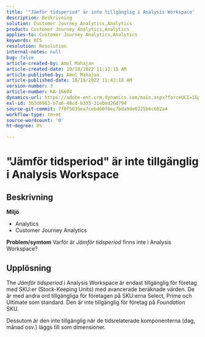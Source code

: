 ```yaml
---
title: '"Jämför tidsperiod" är inte tillgänglig i Analysis Workspace'
description: Beskrivning
solution: Customer Journey Analytics,Analytics
product: Customer Journey Analytics,Analytics
applies-to: Customer Journey Analytics,Analytics
keywords: KCS
resolution: Resolution
internal-notes: null
bug: false
article-created-by: Amol Mahajan
article-created-date: 10/18/2022 11:12:15 AM
article-published-by: Amol Mahajan
article-published-date: 10/18/2022 11:42:18 AM
version-number: 3
article-number: KA-16604
dynamics-url: https://adobe-ent.crm.dynamics.com/main.aspx?forceUCI=1&pagetype=entityrecord&etn=knowledgearticle&id=a99d38b4-d54e-ed11-bba2-0022480866ad
exl-id: 3b3d6963-b7a6-48cd-b335-31ebed26d794
source-git-commit: 7f0f5035ea7cebd60f6ec7bda9de6225b6c602a4
workflow-type: tm+mt
source-wordcount: '0'
ht-degree: 0%

---
```


# &quot;Jämför tidsperiod&quot; är inte tillgänglig i Analysis Workspace

## Beskrivning

<b>Miljö</b>
- Analytics 
- Customer Journey Analytics

<b>Problem/symtom</b>
Varför är *Jämför tidsperiod* finns inte i Analysis Workspace?


## Upplösning


The *Jämför tidsperiod* i Analysis Workspace är endast tillgänglig för företag med SKU:er (Stock-Keeping Units) med avancerade beräknade värden. De är med andra ord tillgängliga för företagen på SKU:erna Select, Prime och Ultimate som standard. Den är inte tillgänglig för företag på *Foundation* SKU.

Dessutom är den inte tillgänglig när de tidsrelaterade komponenterna (dag, månad osv.) läggs till som dimensioner.
